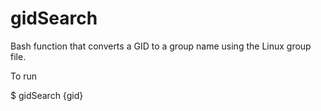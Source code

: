 # gidSearch
Bash function that converts a GID to a group name using the Linux group file.

To run  

$ gidSearch {gid}  

